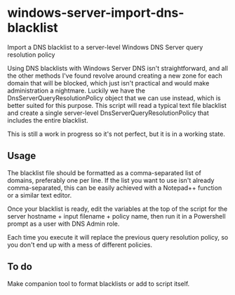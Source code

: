 # windows-server-import-dns-blacklist
Import a DNS blacklist to a server-level Windows DNS Server query resolution policy

Using DNS blacklists with Windows Server DNS isn't straightforward, and all the other methods I've found revolve around creating a new zone for each domain that will be blocked, which just isn't practical and would make administration a nightmare. Luckily we have the DnsServerQueryResolutionPolicy object that we can use instead, which is better suited for this purpose. This script will read a typical text file blacklist and create a single server-level DnsServerQueryResolutionPolicy that includes the entire blacklist. 

This is still a work in progress so it's not perfect, but it is in a working state. 

## Usage
The blacklist file should be formatted as a comma-separated list of domains, preferably one per line. If the list you want to use isn't already comma-separated, this can be easily achieved with a Notepad++ function or a similar text editor. 

Once your blacklist is ready, edit the variables at the top of the script for the server hostname + input filename + policy name, then run it in a Powershell prompt as a user with DNS Admin role. 

Each time you execute it will replace the previous query resolution policy, so you don't end up with a mess of different policies. 

## To do
Make companion tool to format blacklists or add to script itself.
